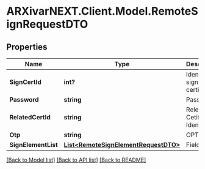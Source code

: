 # ARXivarNEXT.Client.Model.RemoteSignRequestDTO
## Properties

Name | Type | Description | Notes
------------ | ------------- | ------------- | -------------
**SignCertId** | **int?** | Identifier of signature certificate | [optional] 
**Password** | **string** | Password | [optional] 
**RelatedCertId** | **string** | Releted Cetificate Identifier | [optional] 
**Otp** | **string** | OPT | [optional] 
**SignElementList** | [**List&lt;RemoteSignElementRequestDTO&gt;**](RemoteSignElementRequestDTO.md) | Fields | [optional] 

[[Back to Model list]](../README.md#documentation-for-models) [[Back to API list]](../README.md#documentation-for-api-endpoints) [[Back to README]](../README.md)


